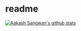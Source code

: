 # readme
[![Aakash Sangwan's github stats](https://github-readme-stats.vercel.app/api?username=aakash2408&show_icons=true&theme=radical)](https://github.com/aakash2408/github-readme-stats)
